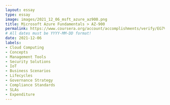 ```yaml
---
layout: essay
type: essay
image: images/2021_12_06_msft_azure_az900.png
title: Microsoft Azure Fundamentals > AZ-900
permalink: https://www.coursera.org/account/accomplishments/verify/EG7VVANQTH4W
# All dates must be YYYY-MM-DD format!
date: 2021-12-06
labels:
- Cloud Computing
- Concepts
- Management Tools
- Security Solutions
- IoT
- Business Scenarios
- Lifecycles
- Governance Strategy
- Compliance Standards
- SLAs
- Expenditure
---
```

